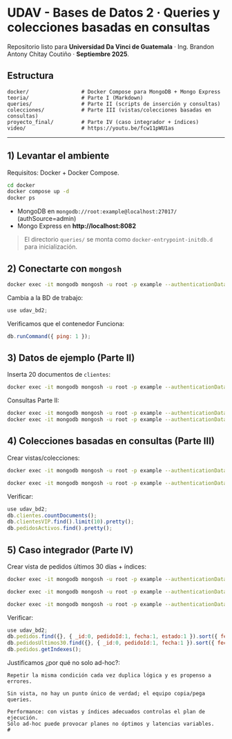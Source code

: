 # UDAV - Bases de Datos 2 · Queries y colecciones basadas en consultas

Repositorio listo para **Universidad Da Vinci de Guatemala** · Ing. Brandon Antony Chitay Coutiño · **Septiembre 2025**.

## Estructura
```
docker/                 # Docker Compose para MongoDB + Mongo Express
teoria/                 # Parte I (Markdown)
queries/                # Parte II (scripts de inserción y consultas)
colecciones/            # Parte III (vistas/colecciones basadas en consultas)
proyecto_final/         # Parte IV (caso integrador + índices)
video/                  # https://youtu.be/fcw11pWU1as
```
---

## 1) Levantar el ambiente
Requisitos: Docker + Docker Compose.

```bash
cd docker
docker compose up -d
docker ps
```
- MongoDB en `mongodb://root:example@localhost:27017/` (authSource=admin)
- Mongo Express en **http://localhost:8082**

> El directorio `queries/` se monta como `docker-entrypoint-initdb.d` para inicialización.

## 2) Conectarte con `mongosh`
```bash
docker exec -it mongodb mongosh -u root -p example --authenticationDatabase admin
```
Cambia a la BD de trabajo:
```js
use udav_bd2;
```
Verificamos que el contenedor Funciona:
```js
db.runCommand({ ping: 1 });
```
## 3) Datos de ejemplo (Parte II)
Inserta 20 documentos de `clientes`:

```bash
docker exec -it mongodb mongosh -u root -p example --authenticationDatabase admin /docker-entrypoint-initdb.d/insert_clientes.js
```

Consultas Parte II:
```bash
docker exec -it mongodb mongosh -u root -p example --authenticationDatabase admin /docker-entrypoint-initdb.d/a_mexico_gt25.js
docker exec -it mongodb mongosh -u root -p example --authenticationDatabase admin /docker-entrypoint-initdb.d/b_promedio_proyeccion.js
```

## 4) Colecciones basadas en consultas (Parte III)
Crear vistas/colecciones:
```bash
docker exec -it mongodb mongosh -u root -p example --authenticationDatabase admin /opt/colecciones/colecciones_setup.js

```
```bash
docker exec -it mongodb mongosh -u root -p example --authenticationDatabase admin
```

Verificar:
```js
use udav_bd2;
db.clientes.countDocuments();
db.clientesVIP.find().limit(10).pretty();
db.pedidosActivos.find().pretty();
```
## 5) Caso integrador (Parte IV)
Crear vista de pedidos últimos 30 días + índices:
```bash
docker exec -it mongodb mongosh -u root -p example --authenticationDatabase admin /opt/proyecto_final/pedidos_seed.js

docker exec -it mongodb mongosh -u root -p example --authenticationDatabase admin /opt/proyecto_final/pedidosUltimos30_view.js

docker exec -it mongodb mongosh -u root -p example --authenticationDatabase admin /opt/proyecto_final/indexes.js
```

Verificar:
```js
use udav_bd2;
db.pedidos.find({}, { _id:0, pedidoId:1, fecha:1, estado:1 }).sort({ fecha:-1 });
db.pedidosUltimos30.find({}, { _id:0, pedidoId:1, fecha:1 }).sort({ fecha:-1 });
db.pedidos.getIndexes();

```

Justificamos ¿por qué no solo ad-hoc?:
```
Repetir la misma condición cada vez duplica lógica y es propenso a errores.

Sin vista, no hay un punto único de verdad; el equipo copia/pega queries.

Performance: con vistas y índices adecuados controlas el plan de ejecución.
Sólo ad-hoc puede provocar planes no óptimos y latencias variables.                 # 
```